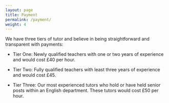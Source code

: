 ```yaml
---
layout: page
title: Payment
permalink: /payment/
weight: 4
---
```


We have three tiers of tutor and believe in being straightforward and transparent with payments:

- Tier One: Newly qualified teachers with one or two years of experience and would cost £40 per hour.

- Tier Two: Fully qualified teachers with least three years of experience and would cost £45.

- Tier Three: Our most experienced tutors who hold or have held senior posts within an English department. These tutors would cost £50 per hour.
